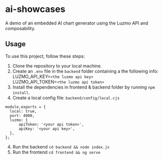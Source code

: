 # ai-showcases
A demo of an embedded AI chart generator using the Luzmo API and composability.

## Usage
To use this project, follow these steps:

1. Clone the repository to your local machine.
2. Create an `.env` file in the `backend` folder containing a the following info: <br>
  LUZMO_API_KEY=`<the luzmo api key>`<br>
  LUZMO_API_TOKEN=`<the luzmo api token>`<br>
3. Install the dependencies in frontend & backend folder by running `npm install`.
4. Create a local config file: `backend/config/local.cjs`
```
module.exports = {
  local: true,
  port: 4000,
  luzmo: {
      apiToken: '<your api token>',
      apiKey: '<your api key>',
  },
};
```
4. Run the backend `cd backend && node index.js`
5. Run the frontend `cd frontend && ng serve`
